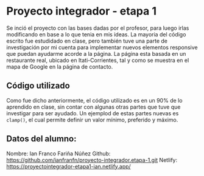 # Proyecto integrador - etapa 1

Se inció el proyecto con las bases dadas por el profesor, para luego irlas modificando en base a lo que tenia en mis ideas.
La mayoria del código escrito fue estudidado en clase, pero también tuve una parte de investigación por mi cuenta para implementar nuevos elementos responsive que puedan ayudarme acorde a la página.
La página esta basada en un restaurante real, ubicado en Itati-Corrientes, tal y como se muestra en el mapa de Google en la página de contacto.

## Código utilizado 

Como fue dicho anteriormente, el código utilizado es en un 90% de lo aprendido en clase, sin contar con algunas otras partes que tuve que investigar para ser ayudado. Un ejemplod de estas partes nuevas es `clamp()`, el cual permite definir un valor mínimo, preferido y máximo.

## Datos del alumno:

Nombre: Ian Franco Fariña Núñez
Github: https://github.com/ianfranfn/proyecto-integrador.etapa-1.git
Netlify: https://proyectointegrador-etapa1-ian.netlify.app/